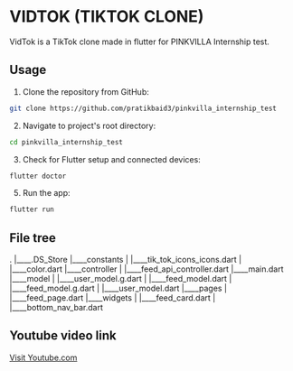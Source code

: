 # VIDTOK (TIKTOK CLONE)

VidTok is a TikTok clone made in flutter for PINKVILLA Internship test.

## Usage

1. Clone the repository from GitHub:

```bash
git clone https://github.com/pratikbaid3/pinkvilla_internship_test
```

2. Navigate to project's root directory:

```bash
cd pinkvilla_internship_test
```

3. Check for Flutter setup and connected devices:

```bash
flutter doctor
```

5. Run the app:

```bash
flutter run
```

## File tree
.
|____.DS_Store
|____constants
| |____tik_tok_icons_icons.dart
| |____color.dart
|____controller
| |____feed_api_controller.dart
|____main.dart
|____model
| |____user_model.g.dart
| |____feed_model.dart
| |____feed_model.g.dart
| |____user_model.dart
|____pages
| |____feed_page.dart
|____widgets
| |____feed_card.dart
| |____bottom_nav_bar.dart

## Youtube video link
<a href="https://www.youtube.com/watch?v=UrAjnnQv8w8&feature=youtu.be">Visit Youtube.com</a>
